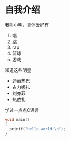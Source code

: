 # 自我介绍

我叫小明，具体爱好有
1. 唱
2. 跳
3. rap
4. 篮球
5. 游戏

知道这些明星
* 迪丽热巴
* 古力娜扎
* 刘亦菲
* 热依扎

学过一点点C语言
```c
void main()
{
  printf("hello world!\n");
}
```
